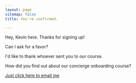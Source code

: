 ```yaml
---
layout: page
sitemap: false
title: You're confirmed.

---
```


Hey, Kevin here. Thanks for signing up!

Can I ask for a favor?

I'd like to thank whoever sent you to our course.

How did you find out about our concierge onboarding course?

<a href="mailto:onboarding-course@allaboard.io?Subject=Hey Kevin, I found out about All Aboard through..." target="_top">Just click here to email me</a>
